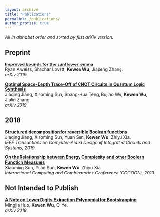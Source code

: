 ```yaml
---
layout: archive
title: "Publications"
permalink: /publications/
author_profile: true
---
```

*All in alphabet order and sorted by first arXiv version.*

## Preprint

<b>[Improved bounds for the sunflower lemma](https://arxiv.org/abs/1908.08483)</b><br>
Ryan Alweiss, Shachar Lovett, <b>Kewen Wu</b>, Jiapeng Zhang.<br>
<i>arXiv 2019</i>.

<b>[Optimal Space-Depth Trade-Off of CNOT Circuits in Quantum Logic Synthesis](https://arxiv.org/abs/1907.05087)</b><br>
Jiaqing Jiang, Xiaoming Sun, Shang-Hua Teng, Bujiao Wu, <b>Kewen Wu</b>, Jialin Zhang.<br>
<i>arXiv 2019</i>.

## 2018

<b>[Structured decomposition for reversible Boolean functions](https://arxiv.org/abs/1810.04279)</b><br>
Jiaqing Jiang, Xiaoming Sun, Yuan Sun, <b>Kewen Wu</b>, Zhiyu Xia.<br>
<i>IEEE Transactions on Computer-Aided Design of Integrated Circuits and Systems, 2019</i>.

<b>[On the Relationship between Energy Complexity and other Boolean Function Measures](https://arxiv.org/abs/1810.03811)</b><br>
Xiaoming Sun, Yuan Sun, <b>Kewen Wu</b>, Zhiyu Xia.<br>
<i>International Computing and Combinatorics Conference (COCOON), 2019</i>.

## Not Intended to Publish

<b>[A Note on Lower Digits Extraction Polynomial for Bootstrapping](https://arxiv.org/abs/1906.02867)</b><br>
Mingjia Huo, <b>Kewen Wu</b>, Qi Ye.<br>
<i>arXiv 2019</i>.
